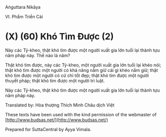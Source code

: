 Aṅguttara Nikāya

VI. Phẩm Triền Cái

# (X) (60) Khó Tìm Ðược (2)

Này các Tỷ-kheo, thật khó tìm được một người xuất gia lớn tuổi lại thành tựu năm pháp này. Thế nào là năm?

Thật khó tìm được, này các Tỷ-kheo, một người xuất gia lớn tuổi lại khéo nói; thật khó tìm được một người có khả năng nắm giữ cái gì khéo nắm giữ; thật khó tìm được một người có cử chỉ tốt đẹp; thật khó tìm được một người thuyết pháp; thật khó tìm được một người trì luật.

Này các Tỷ-kheo, thật khó tìm được một người xuất gia lớn tuổi lại thành tựu năm pháp này.

Translated by: Hòa thượng Thích Minh Châu dịch Việt

These texts have been used with the kind permission of the webmaster of [http://www.budsas.net/](http://www.budsas.net/)

Prepared for SuttaCentral by Ayya Vimala.